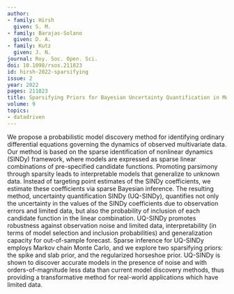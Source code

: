 ```yaml
---
author:
- family: Hirsh
  given: S. M.
- family: Barajas-Solano
  given: D. A.
- family: Kutz
  given: J. N.
journal: Roy. Soc. Open. Sci.
doi: 10.1098/rsos.211823
id: hirsh-2022-sparsifying
issue: 2
year: 2022
pages: 211823
title: Sparsifying Priors for Bayesian Uncertainty Quantification in Model Discovery
volume: 9
topics:
- datadriven
---
```


We propose a probabilistic model discovery method for identifying ordinary differential equations governing the dynamics of observed multivariate data. Our method is based on the sparse identification of nonlinear dynamics (SINDy) framework, where models are expressed as sparse linear combinations of pre-specified candidate functions. Promoting parsimony through sparsity leads to interpretable models that generalize to unknown data. Instead of targeting point estimates of the SINDy coefficients, we estimate these coefficients via sparse Bayesian inference. The resulting method, uncertainty quantification SINDy (UQ-SINDy), quantifies not only the uncertainty in the values of the SINDy coefficients due to observation errors and limited data, but also the probability of inclusion of each candidate function in the linear combination. UQ-SINDy promotes robustness against observation noise and limited data, interpretability (in terms of model selection and inclusion probabilities) and generalization capacity for out-of-sample forecast. Sparse inference for UQ-SINDy employs Markov chain Monte Carlo, and we explore two sparsifying priors: the spike and slab prior, and the regularized horseshoe prior. UQ-SINDy is shown to discover accurate models in the presence of noise and with orders-of-magnitude less data than current model discovery methods, thus providing a transformative method for real-world applications which have limited data.

